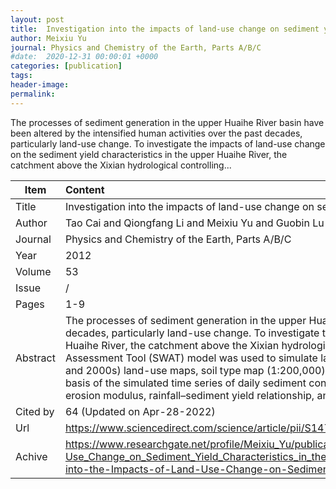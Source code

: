 ```yaml
---
layout: post
title:  Investigation into the impacts of land-use change on sediment yield characteristics in the upper Huaihe River basin China
author: Meixiu Yu
journal: Physics and Chemistry of the Earth, Parts A/B/C
#date:  2020-12-31 00:00:01 +0000
categories: [publication]
tags: 
header-image: 
permalink: 
---
```

The processes of sediment generation in the upper Huaihe River basin have been altered by the intensified human activities over the past decades, particularly land-use change. To investigate the impacts of land-use change on the sediment yield characteristics in the upper Huaihe River, the catchment above the Xixian hydrological controlling...
<!--the above is the excerpt-->
<!--more-->
<!--the following is the text-->


| Item           | Content    |
| ---------------|:------------|
| Title          | Investigation into the impacts of land-use change on sediment yield characteristics in the upper Huaihe River basin China     |
| Author         | Tao Cai and Qiongfang Li and Meixiu Yu and Guobin Lu and Lipeng Cheng and Xie Wei    |
| Journal        | Physics and Chemistry of the Earth, Parts A/B/C   |
| Year           | 2012  |
| Volume         | 53	   |
| Issue          | /	   |
| Pages          | 1-9	   |
| Abstract       | The processes of sediment generation in the upper Huaihe River basin have been altered by the intensified human activities over the past decades, particularly land-use change. To investigate the impacts of land-use change on the sediment yield characteristics in the upper Huaihe River, the catchment above the Xixian hydrological controlling station was selected as the case study site. The Soil and Water Assessment Tool (SWAT) model was used to simulate land-use change effects on sediment yield by the use of three-phase (1980s, 1990s and 2000s) land-use maps, soil type map (1:200,000) and 1987–2008 daily time series of rainfall from the upper Huaihe River basin. On the basis of the simulated time series of daily sediment concentration, land-use change effects on spatio-temporal change patterns of soil erosion modulus, rainfall–sediment yield relationship, and the sensitivity of rainfall–sediment yield …	 |
| Cited by		 | 64 (Updated on Apr-28-2022)   |
| Url  			 | <https://www.sciencedirect.com/science/article/pii/S1474706511002439>		 |
| Achive 	     | <https://www.researchgate.net/profile/Meixiu_Yu/publication/251678713_Investigation_into_the_Impacts_of_Land-Use_Change_on_Sediment_Yield_Characteristics_in_the_Upper_Huaihe_River_Basin_China/links/5d5978f6299bf151badea4c8/Investigation-into-the-Impacts-of-Land-Use-Change-on-Sediment-Yield-Characteristics-in-the-Upper-Huaihe-River-Basin-China.pdf>		 |

